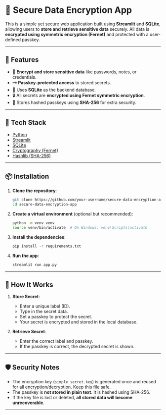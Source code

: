 # 🔐 Secure Data Encryption App

This is a simple yet secure web application built using **Streamlit** and **SQLite**, allowing users to **store and retrieve sensitive data** securely. All data is **encrypted using symmetric encryption (Fernet)** and protected with a user-defined passkey.

---

## 🚀 Features

- 🔐 **Encrypt and store sensitive data** like passwords, notes, or credentials.
- 🗝️ **Passkey-protected access** to stored secrets.
- 📁 Uses **SQLite** as the backend database.
- 🔒 All secrets are **encrypted using Fernet symmetric encryption**.
- 🔑 Stores hashed passkeys using **SHA-256** for extra security.

---

## 🧰 Tech Stack

- [Python](https://www.python.org/)
- [Streamlit](https://streamlit.io/)
- [SQLite](https://www.sqlite.org/)
- [Cryptography (Fernet)](https://cryptography.io/en/latest/)
- [Hashlib (SHA-256)](https://docs.python.org/3/library/hashlib.html)

---

## 📦 Installation

1. **Clone the repository**:
    ```bash
    git clone https://github.com/your-username/secure-data-encryption-app.git
    cd secure-data-encryption-app
    ```

2. **Create a virtual environment** (optional but recommended):
    ```bash
    python -m venv venv
    source venv/bin/activate  # On Windows: venv\Scripts\activate
    ```

3. **Install the dependencies**:
    ```bash
    pip install -r requirements.txt
    ```

4. **Run the app**:
    ```bash
    streamlit run app.py
    ```

---

## 📝 How It Works

1. **Store Secret**:
   - Enter a unique label (ID).
   - Type in the secret data.
   - Set a passkey to protect the secret.
   - Your secret is encrypted and stored in the local database.

2. **Retrieve Secret**:
   - Enter the correct label and passkey.
   - If the passkey is correct, the decrypted secret is shown.

---

## 🛡️ Security Notes

- The encryption key (`simple_secret.key`) is generated once and reused for all encryption/decryption. Keep this file safe.
- The passkey is **not stored in plain text**. It is hashed using SHA-256.
- If the key file is lost or deleted, **all stored data will become unrecoverable**.

---